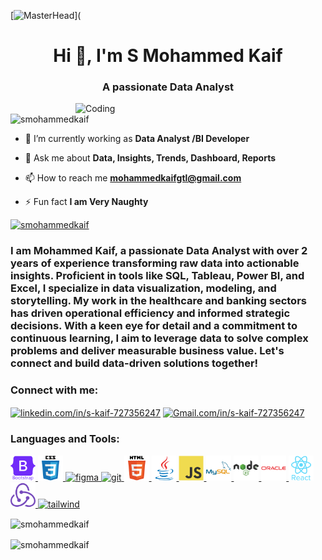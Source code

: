 [![MasterHead](https://jusmarktech.com/public/a/images/pages/web_development.gif)](
<h1 align="center">Hi 👋, I'm S Mohammed Kaif</h1>
<h3 align="center">A passionate Data Analyst </h3>
<img align="right" alt="Coding" width="400" src="https://cdn.dribbble.com/users/1162077/screenshots/3848914/programmer.gif" />
<p align="left"> <img src="https://komarev.com/ghpvc/?username=smohammedkaif&label=Profile%20views&color=0e75b6&style=flat" alt="smohammedkaif" /> </p>

- 🌱 I’m currently working as **Data Analyst /BI Developer**

- 💬 Ask me about **Data, Insights, Trends, Dashboard, Reports**

- 📫 How to reach me **mohammedkaifgtl@gmail.com**

- ⚡ Fun fact **I am Very Naughty**
<p align="left"> <a href="https://github.com/ryo-ma/github-profile-trophy"><img src="https://github-profile-trophy.vercel.app/?username=smohammedkaif" alt="smohammedkaif" /></a> </p>

<h3>I am Mohammed Kaif, a passionate Data Analyst with over 2 years of experience transforming raw data into actionable insights. Proficient in tools like SQL, Tableau, Power BI, and Excel, I specialize in data visualization, modeling, and storytelling. My work in the healthcare and banking sectors has driven operational efficiency and informed strategic decisions. With a keen eye for detail and a commitment to continuous learning, I aim to leverage data to solve complex problems and deliver measurable business value. Let's connect and build data-driven solutions together!</h3>

<h3 align="left">Connect with me:</h3>
<p align="left">
<a href="https://linkedin.com/in/linkedin.com/in/s-kaif-727356247" target="blank"><img align="center" src="https://raw.githubusercontent.com/rahuldkjain/github-profile-readme-generator/master/src/images/icons/Social/linked-in-alt.svg" alt="linkedin.com/in/s-kaif-727356247" height="30" width="40" /></a>
  <a href="Mohammedkaifgtl@gmail.com" target="blank"><img align="center" src="https://raw.githubusercontent.com/rahuldkjain/github-profile-readme-generator/master/src/images/icons/Social/linked-in-alt.svg"       
   alt="Gmail.com/in/s-kaif-727356247" height="30" width="40" /></a>
</p>




<h3 align="left">Languages and Tools:</h3>
<p align="left"> <a href="https://getbootstrap.com" target="_blank" rel="noreferrer"> <img src="https://raw.githubusercontent.com/devicons/devicon/master/icons/bootstrap/bootstrap-plain-wordmark.svg" alt="bootstrap" width="40" height="40"/> </a> <a href="https://www.w3schools.com/css/" target="_blank" rel="noreferrer"> <img src="https://raw.githubusercontent.com/devicons/devicon/master/icons/css3/css3-original-wordmark.svg" alt="css3" width="40" height="40"/> </a> <a href="https://www.figma.com/" target="_blank" rel="noreferrer"> <img src="https://www.vectorlogo.zone/logos/figma/figma-icon.svg" alt="figma" width="40" height="40"/> </a> <a href="https://git-scm.com/" target="_blank" rel="noreferrer"> <img src="https://www.vectorlogo.zone/logos/git-scm/git-scm-icon.svg" alt="git" width="40" height="40"/> </a> <a href="https://www.w3.org/html/" target="_blank" rel="noreferrer"> <img src="https://raw.githubusercontent.com/devicons/devicon/master/icons/html5/html5-original-wordmark.svg" alt="html5" width="40" height="40"/> </a> <a href="https://www.java.com" target="_blank" rel="noreferrer"> <img src="https://raw.githubusercontent.com/devicons/devicon/master/icons/java/java-original.svg" alt="java" width="40" height="40"/> </a> <a href="https://developer.mozilla.org/en-US/docs/Web/JavaScript" target="_blank" rel="noreferrer"> <img src="https://raw.githubusercontent.com/devicons/devicon/master/icons/javascript/javascript-original.svg" alt="javascript" width="40" height="40"/> </a> <a href="https://www.mysql.com/" target="_blank" rel="noreferrer"> <img src="https://raw.githubusercontent.com/devicons/devicon/master/icons/mysql/mysql-original-wordmark.svg" alt="mysql" width="40" height="40"/> </a> <a href="https://nodejs.org" target="_blank" rel="noreferrer"> <img src="https://raw.githubusercontent.com/devicons/devicon/master/icons/nodejs/nodejs-original-wordmark.svg" alt="nodejs" width="40" height="40"/> </a> <a href="https://www.oracle.com/" target="_blank" rel="noreferrer"> <img src="https://raw.githubusercontent.com/devicons/devicon/master/icons/oracle/oracle-original.svg" alt="oracle" width="40" height="40"/> </a> <a href="https://reactjs.org/" target="_blank" rel="noreferrer"> <img src="https://raw.githubusercontent.com/devicons/devicon/master/icons/react/react-original-wordmark.svg" alt="react" width="40" height="40"/> </a> <a href="https://redux.js.org" target="_blank" rel="noreferrer"> <img src="https://raw.githubusercontent.com/devicons/devicon/master/icons/redux/redux-original.svg" alt="redux" width="40" height="40"/> </a> <a href="https://tailwindcss.com/" target="_blank" rel="noreferrer"> <img src="https://www.vectorlogo.zone/logos/tailwindcss/tailwindcss-icon.svg" alt="tailwind" width="40" height="40"/> </a> </p>

<p><img align="center" src="https://github-readme-stats.vercel.app/api/top-langs?username=smohammedkaif&show_icons=true&locale=en&layout=compact" alt="smohammedkaif" /></p>

<p><img align="center" src="https://github-readme-streak-stats.herokuapp.com/?user=smohammedkaif&" alt="smohammedkaif" /></p>
